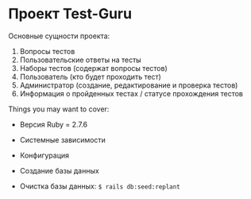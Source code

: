 # Проект Test-Guru

 Основные сущности проекта:
 1) Вопросы тестов
 2) Пользовательские ответы на тесты
 3) Наборы тестов (содержат вопросы тестов)
 4) Пользователь (кто будет проходить тест)
 5) Администратор (создание, редактирование и проверка тестов)
 6) Информация о пройденных тестах / статусе прохождения тестов

Things you may want to cover:

* Версия Ruby = 2.7.6

* Системные зависимости

* Конфигурация

* Создание базы данных

* Очистка базы данных:
`$ rails db:seed:replant `
